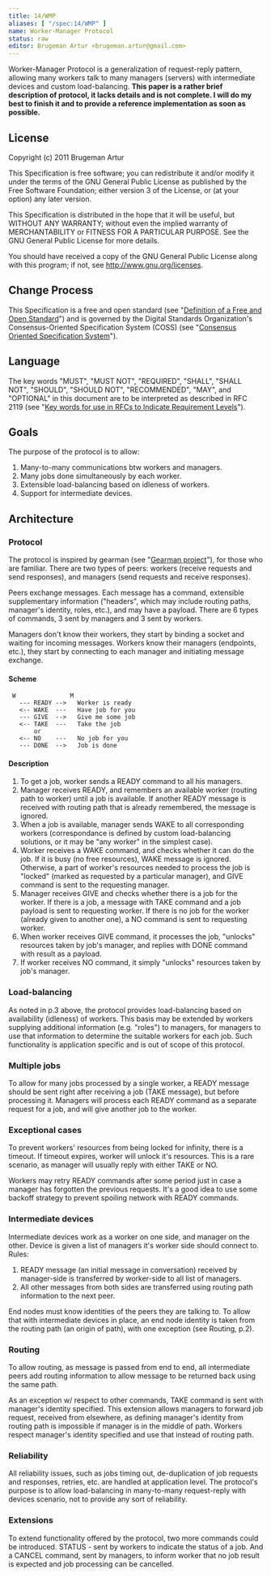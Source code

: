 ```yaml
---
title: 14/WMP
aliases: [ "/spec:14/WMP" ]
name: Worker-Manager Protocol
status: raw
editor: Brugeman Artur <brugeman.artur@gmail.com>
---
```


Worker-Manager Protocol is a generalization of request-reply pattern, allowing many workers talk to many managers (servers) with intermediate devices and custom load-balancing. **This paper is a rather brief description of protocol, it lacks details and is not complete. I will do my best to finish it and to provide a reference implementation as soon as possible.**

## License

Copyright (c) 2011 Brugeman Artur

This Specification is free software; you can redistribute it and/or modify it under the terms of the GNU General Public License as published by the Free Software Foundation; either version 3 of the License, or (at your option) any later version.

This Specification is distributed in the hope that it will be useful, but WITHOUT ANY WARRANTY; without even the implied warranty of MERCHANTABILITY or FITNESS FOR A PARTICULAR PURPOSE. See the GNU General Public License for more details.

You should have received a copy of the GNU General Public License along with this program; if not, see <http://www.gnu.org/licenses>.

## Change Process

This Specification is a free and open standard (see "[Definition of a Free and Open Standard](http://www.digistan.org/open-standard:definition)") and is governed by the Digital Standards Organization's Consensus-Oriented Specification System (COSS) (see "[Consensus Oriented Specification System](http://www.digistan.org/spec:1/COSS)").

## Language

The key words "MUST", "MUST NOT", "REQUIRED", "SHALL", "SHALL NOT", "SHOULD", "SHOULD NOT", "RECOMMENDED",  "MAY", and "OPTIONAL" in this document are to be interpreted as described in RFC 2119 (see "[Key words for use in RFCs to Indicate Requirement Levels](http://tools.ietf.org/html/rfc2119)").

## Goals

The purpose of the protocol is to allow:
1. Many-to-many communications btw workers and managers.
2. Many jobs done simultaneously by each worker.
3. Extensible load-balancing based on idleness of workers.
4. Support for intermediate devices.

## Architecture

### Protocol

The protocol is inspired by gearman (see "[Gearman project](http://gearman.org/)"), for those who are familiar. There are two types of peers: workers (receive requests and send responses), and managers (send requests and receive responses).

Peers exchange messages. Each message has a command, extensible supplementary information ("headers", which may include routing paths, manager's identity, roles, etc.), and may have a payload. There are 6 types of commands, 3 sent by managers and 3 sent by workers.

Managers don't know their workers, they start by binding a socket and waiting for incoming messages.  Workers know their managers (endpoints, etc.), they start by connecting to each manager and initiating message exchange.

#### Scheme

```
 W               M
   --- READY -->   Worker is ready
   <-- WAKE  ---   Have job for you
   --- GIVE  -->   Give me some job
   <-- TAKE  ---   Take the job
       or
   <-- NO    ---   No job for you
   --- DONE  -->   Job is done
```

#### Description
1. To get a job, worker sends a READY command to all his managers.
2. Manager receives READY, and remembers an available worker (routing path to worker) until a job is available. If another READY message is received with routing path that is already remembered, the message is ignored.
3. When a job is available, manager sends WAKE to all corresponding workers (correspondance is defined by custom load-balancing solutions, or it may be "any worker" in the simplest case).
4. Worker receives a WAKE command, and checks whether it can do the job. If it is busy (no free resources), WAKE message is ignored. Otherwise, a part of worker's resources needed to process the job is "locked" (marked as requested by a particular manager), and GIVE command is sent to the requesting manager.
5. Manager receives GIVE and checks whether there is a job for the worker. If there is a job, a message with TAKE command and a job payload is sent to requesting worker. If there is no job for the worker (already given to another one), a NO command is sent to requesting worker.
6. When worker receives GIVE command, it processes the job, "unlocks" resources taken by job's manager, and replies with DONE command with result as a payload.
7. If worker receives NO command, it simply "unlocks" resources taken by job's manager.

### Load-balancing

As noted in p.3 above, the protocol provides load-balancing based on availability (idleness) of workers. This basis may be extended by workers supplying additional information (e.g. "roles") to managers, for managers to use that information to determine the suitable workers for each job. Such functionality is application specific and is out of scope of this protocol.

### Multiple jobs

To allow for many jobs processed by a single worker, a READY message should be sent right after receiving a job (TAKE message), but before processing it. Managers will process each READY command as a separate request for a job, and will give another job to the worker.

### Exceptional cases

To prevent workers' resources from being locked for infinity, there is a timeout. If timeout expires, worker will unlock it's resources. This is a rare scenario, as manager will usually reply with either TAKE or NO.

Workers may retry READY commands after some period just in case a manager has forgotten the previous requests. It's a good idea to use some backoff strategy to prevent spoiling network with READY commands.

### Intermediate devices

Intermediate devices work as a worker on one side, and manager on the other. Device is given a list of managers it's worker side should connect to. Rules:
1. READY message (an initial message in conversation) received by manager-side is transferred by worker-side to all list of managers.
2. All other messages from both sides are transferred using routing path information to the next peer.

End nodes must know identities of the peers they are talking to. To allow that with intermediate devices in place, an end node identity is taken from the routing path (an origin of path), with one exception (see Routing, p.2).

### Routing

To allow routing, as message is passed from end to end, all intermediate peers add routing information to allow message to be returned back using the same path.

As an exception w/ respect to other commands, TAKE command is sent with manager's identity specified. This extension allows managers to forward job request, received from elsewhere, as defining manager's identity from routing path is impossible if manager is in the middle of path. Workers respect manager's identity specified and use that instead of routing path.

### Reliability

All reliability issues, such as jobs timing out, de-duplication of job requests and responses, retries, etc. are handled at application level. The protocol's purpose is to allow load-balancing in many-to-many request-reply with devices scenario, not to provide any sort of reliability.

### Extensions

To extend functionality offered by the protocol, two more commands could be introduced. STATUS - sent by workers to indicate the status of a job. And a CANCEL command, sent by managers, to inform worker that no job result is expected and job processing can be cancelled.
